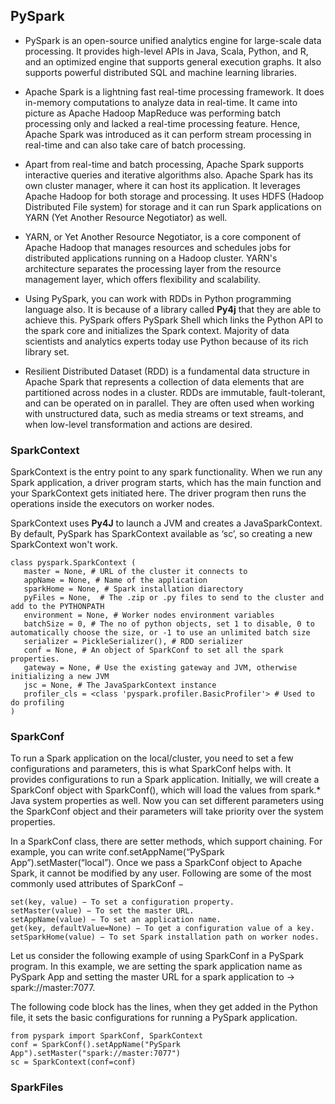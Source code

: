 ## PySpark
* PySpark is an open-source unified analytics engine for large-scale data processing. It provides high-level APIs in Java,
Scala, Python, and R, and an optimized engine that supports general execution graphs. It also supports powerful 
distributed SQL and machine learning libraries.

* Apache Spark is a lightning fast real-time processing framework. It does in-memory computations to analyze data in 
real-time. It came into picture as Apache Hadoop MapReduce was performing batch processing only and lacked a real-time 
processing feature. Hence, Apache Spark was introduced as it can perform stream processing in real-time and can also 
take care of batch processing.

* Apart from real-time and batch processing, Apache Spark supports interactive queries and iterative algorithms also. 
Apache Spark has its own cluster manager, where it can host its application. It leverages Apache Hadoop for both storage 
and processing. It uses HDFS (Hadoop Distributed File system) for storage and it can run Spark applications on YARN (Yet
Another Resource Negotiator) as well.

* YARN, or Yet Another Resource Negotiator, is a core component of Apache Hadoop that manages resources and schedules 
jobs for distributed applications running on a Hadoop cluster. YARN's architecture separates the processing layer from 
the resource management layer, which offers flexibility and scalability.

* Using PySpark, you can work with RDDs in Python programming language also. It is because of a library called **Py4j** that
they are able to achieve this. PySpark offers PySpark Shell which links the Python API to the spark core and initializes
the Spark context. Majority of data scientists and analytics experts today use Python because of its rich library set.

* Resilient Distributed Dataset (RDD) is a fundamental data structure in Apache Spark that represents a collection of 
data elements that are partitioned across nodes in a cluster. RDDs are immutable, fault-tolerant, and can be operated 
on in parallel. They are often used when working with unstructured data, such as media streams or text streams, and 
when low-level transformation and actions are desired.

### SparkContext
SparkContext is the entry point to any spark functionality. When we run any Spark application, a driver program starts, 
which has the main function and your SparkContext gets initiated here. The driver program then runs the operations 
inside the executors on worker nodes.

SparkContext uses **Py4J** to launch a JVM and creates a JavaSparkContext. By default, PySpark has SparkContext available 
as ‘sc’, so creating a new SparkContext won't work.
```
class pyspark.SparkContext (
   master = None, # URL of the cluster it connects to
   appName = None, # Name of the application
   sparkHome = None, # Spark installation diarectory
   pyFiles = None,  # The .zip or .py files to send to the cluster and add to the PYTHONPATH
   environment = None, # Worker nodes environment variables
   batchSize = 0, # The no of python objects, set 1 to disable, 0 to automatically choose the size, or -1 to use an unlimited batch size
   serializer = PickleSerializer(), # RDD serializer
   conf = None, # An object of SparkConf to set all the spark properties.
   gateway = None, # Use the existing gateway and JVM, otherwise initializing a new JVM
   jsc = None, # The JavaSparkContext instance
   profiler_cls = <class 'pyspark.profiler.BasicProfiler'> # Used to do profiling
)
```

### SparkConf
To run a Spark application on the local/cluster, you need to set a few configurations and parameters, this is what 
SparkConf helps with. It provides configurations to run a Spark application. 
Initially, we will create a SparkConf object with SparkConf(), which will load the values from spark.* Java system 
properties as well. Now you can set different parameters using the SparkConf object and their parameters will take 
priority over the system properties.

In a SparkConf class, there are setter methods, which support chaining. For example, you can write 
conf.setAppName(“PySpark App”).setMaster(“local”). 
Once we pass a SparkConf object to Apache Spark, it cannot be modified by any user.
Following are some of the most commonly used attributes of SparkConf −
```
set(key, value) − To set a configuration property.
setMaster(value) − To set the master URL.
setAppName(value) − To set an application name.
get(key, defaultValue=None) − To get a configuration value of a key.
setSparkHome(value) − To set Spark installation path on worker nodes.
```
Let us consider the following example of using SparkConf in a PySpark program. In this example, we are setting the spark
application name as PySpark App and setting the master URL for a spark application to → spark://master:7077.

The following code block has the lines, when they get added in the Python file, it sets the basic configurations for 
running a PySpark application.
```
from pyspark import SparkConf, SparkContext
conf = SparkConf().setAppName("PySpark App").setMaster("spark://master:7077")
sc = SparkContext(conf=conf)
```

### SparkFiles

